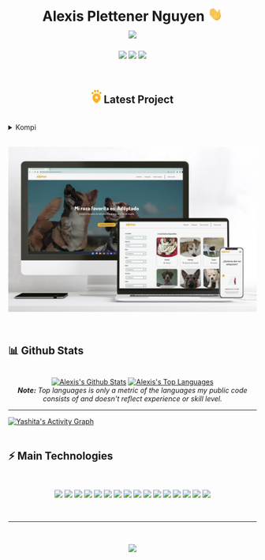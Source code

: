 <h1 align="center">
  Alexis Plettener Nguyen <img src="./src/wave.gif" style="max-width:30px">
  <br/>
  <img align="center" src="https://readme-typing-svg.herokuapp.com?font=Bitter&color=FFE832&background=0D1117&center=true&vCenter=true&lines=Frontend+Developer+(JS+%26+Vue.Js);Cloud+Administrator+(Azure)" style="max-width: 100%;">
</h1>


<p align="center">
  <a href="https://www.linkedin.com/in/alexis-plettener-nguyen/" target="_blank"><img src="https://img.shields.io/badge/-LinkedIn-FFE832?style=for-the-badge&logo=linkedin&logoColor=0D1117"></a>
  <a href="https://www.facebook.com/alexisplettenern/" target="_blank"><img src="https://img.shields.io/badge/Facebook-FFE832?style=for-the-badge&logo=facebook&logoColor=0D1117"></a>
  <a href="https://www.instagram.com/alexxispn" target="_blank"><img src="https://img.shields.io/badge/-Instagram-FFE832?style=for-the-badge&logo=instagram&logoColor=0D1117"></a>
</p>


<br/>

<h2 align="center">
<a href="adoptaunkompi.com" target="_blank"><img src="./src/Icono_logo.svg" width="20px"></a> Latest Project
</h2>

<br />

<details>
  <summary>Kompi</summary>

  <br />

 Kompi is a platform designed to connect people looking to adopt pets within the Spanish national territory

 Developed by the Karmic Koala team as a final project of the EOI Front-End Programming and Web Design Course.

HTML5 || CSS3 || JavaScript || Vue.js || Node.js || Git || Netlify || Firebase || Google Analytics
</details>

<br />

<p align="center">
  <a href="adoptaunkompi.com" target="_blank"><img src="./src/Web_kompi.jpg"></a>
</p>

<br/>

<h2>📊 Github Stats</h2>

<br/>

<div>

  <div align="center">
    <a href="#"><img alt="Alexis's Github Stats" src="https://github-readme-stats.vercel.app/api?username=alexxispn&show_icons=true&include_all_commits=true&count_private=true&theme=react&hide_border=true&bg_color=0D1117&title_color=FFE832&icon_color=FFE832" height="200"/></a>
    <a href="#"><img alt="Alexis's Top Languages" src="https://github-readme-stats.vercel.app/api/top-langs/?username=alexxispn&langs_count=10&layout=compact&theme=react&hide_border=true&bg_color=0D1117&title_color=FFE832&icon_color=FFE832" height="200"/></a>
    <br/>
    <i><b>Note:</b> Top languages is only a metric of the languages my public code consists of and doesn't reflect experience or skill level.</i>
  </div>

  <hr/>

  <div>
    <a href="#"><img alt="Yashita's Activity Graph" src="https://activity-graph.herokuapp.com/graph?username=alexxispn&custom_title=Alexis%20Plettener%20Nguyen's%20Contribution%20Graph&bg_color=0D1117&color=FFE832&line=FFFFFF&point=FFE832&hide_border=true" /></a>
  </div>
</div>

<br/>

<h2>⚡ Main Technologies</h2>

<br/>

<p align="center">
  <a href="#"><img src="https://img.shields.io/badge/-Linux-FFE832?style=flat-square&logo=linux&logoColor=0D1117"></a>
  <a href="#"><img src="https://img.shields.io/badge/-JavaScript-FFE832?style=flat-square&logo=javascript&logoColor=0D1117"></a>
  <a href="#"><img src="https://img.shields.io/badge/-Vue.js-FFE832?style=flat-square&logo=vue.js&logoColor=0D1117"></a>
  <a href="#"><img src="https://img.shields.io/badge/-HTML5-FFE832?style=flat-square&logo=html5&logoColor=0D1117"></a>
  <a href="#"><img src="https://img.shields.io/badge/-CSS3-FFE832?style=flat-square&logo=css3&logoColor=0D1117"></a>
  <a href="#"><img src="https://img.shields.io/badge/-Nodejs-FFE832?style=flat-square&logo=Node.js&logoColor=0D1117"></a>
  <a href="#"><img src="https://img.shields.io/badge/-Python-FFE832?style=flat-square&logo=Python&logoColor=0D1117"></a>
  <a href="#"><img src="https://img.shields.io/badge/Bash%20-%23FFE832.svg?style=flat-square&logo=gnu-bash&logoColor=0D1117"></a>
  <a href="#"><img src="https://img.shields.io/badge/-Git-FFE832?style=flat-square&logo=git&logoColor=0D1117"></a>
  <a href="#"><img src="https://img.shields.io/badge/GitHub%20Pages-%23FFE832.svg?style=flat-square&logo=github&logoColor=0D1117"></a>
  <a href="#"><img src="https://img.shields.io/badge/Microsoft%20Azure-FFE832?style=flat-square&logo=microsoft-azure&logoColor=0D1117"></a>
  <a href="#"><img src="https://img.shields.io/badge/-GitHub-FFE832?style=flat-square&logo=github&logoColor=0D1117"></a>
  <a href="#"><img src="https://img.shields.io/badge/-Vim-FFE832?style=flat-square&logo=vim&logoColor=0D1117"></a>
  <a href="#"><img src="https://img.shields.io/badge/-Google%20Cloud-FFE832?style=flat-square&logo=Google%20Cloud&logoColor=0D1117"></a>
  <a href="#"><img src="https://img.shields.io/badge/-Google%20Analytics-FFE832?style=flat-square&logo=Google%20Analytics&logoColor=0D1117"></a>
  <a href="#"><img src="https://img.shields.io/badge/-Firebase-FFE832?style=flat-square&logo=Firebase&logoColor=0D1117"></a>

</p>

<br/>

<hr/>

<br/>

<p align="center">
  <a href="#"><img src="https://readme-typing-svg.herokuapp.com?font=Bitter&duration=3000&color=FFE832&background=0D1117&center=true&vCenter=true&lines=Thank+you!"></a>
</p>

